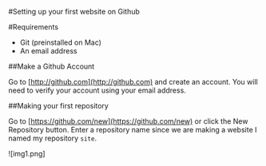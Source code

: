 #Setting up your first website on Github

#Requirements
+ Git (preinstalled on Mac)
+ An email address

##Make a Github Account

Go to [http://github.com](http://github.com) and create an account. You will need to verify your account using your email address.

##Making your first repository

Go to [https://github.com/new](https://github.com/new) or click the New Repository button. Enter a repository name since we are making a website I named my repository `site`.

![img1.png]